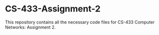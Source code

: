 # CS-433-Assignment-2

This repository contains all the necessary code files for CS-433 Computer Networks: Assignment 2.
